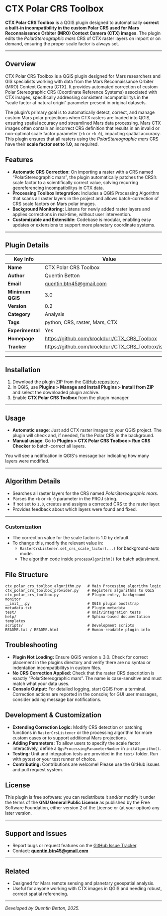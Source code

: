 # CTX Polar CRS Toolbox

**CTX Polar CRS Toolbox** is a QGIS plugin designed to automatically **correct a built-in incompatibility in the custom Polar CRS used for Mars Reconnaissance Orbiter (MRO) Context Camera (CTX) images**. The plugin edits the *PolarStereographic mars* CRS of CTX raster layers on import or on demand, ensuring the proper scale factor is always set.

---

## Overview

CTX Polar CRS Toolbox is a QGIS plugin designed for Mars researchers and GIS specialists working with data from the Mars Reconnaissance Orbiter (MRO) Context Camera (CTX). It provides automated correction of custom Polar Stereographic CRS (Coordinate Reference Systems) associated with CTX images, specifically addressing consistent incompatibilitys in the “scale factor at natural origin” parameter present in original datasets.

The plugin’s primary goal is to automatically detect, correct, and manage custom Mars polar projections when CTX rasters are loaded into QGIS, ensuring spatial accuracy and streamlined Mars data processing. Mars CTX images often contain an incorrect CRS definition that results in an invalid or non-optimal scale factor parameter (`+k` or `+k_0`), impacting spatial accuracy. This plugin ensures that all rasters using the *PolarStereographic mars* CRS have their **scale factor set to 1.0**, as required.

## Features

- **Automatic CRS Correction:**
On importing a raster with a CRS named “PolarStereographic mars”, the plugin automatically patches the CRS’s scale factor to a scientifically correct value, solving recurring georeferencing incompatibilitys in CTX data.
- **Processing Toolbox Integration:**
Includes a QGIS Processing Algorithm that scans all raster layers in the project and allows batch-correction of CRS scale factors on Mars polar images.
- **Background Monitoring:**
Listens for newly added raster layers and applies corrections in real-time, without user intervention.
- **Customizable and Extensible:**
Codebase is modular, enabling easy updates or extensions to support more planetary coordinate systems.

---

## Plugin Details

| Key Info          | Value                                                                 |
|-------------------|-----------------------------------------------------------------------|
| **Name**          | CTX Polar CRS Toolbox                                                 |
| **Author**        | Quentin Betton                                                        |
| **Email**         | quentin.btn45@gmail.com                                               |
| **Minimum QGIS**  | 3.0                                                                   |
| **Version**       | 0.2                                                                   |
| **Category**      | Analysis                                                              |
| **Tags**          | python, CRS, raster, Mars, CTX                                        |
| **Experimental**  | Yes                                                                   |
| **Homepage**      | https://github.com/krockdurr/CTX_CRS_Toolbox                          |
| **Tracker**       | https://github.com/krockdurr/CTX_CRS_Toolbox/issues                   |

---

## Installation

1. Download the plugin ZIP from the [GitHub repository](https://github.com/krockdurr/CTX_CRS_Toolbox).
2. In QGIS, use **Plugins > Manage and Install Plugins > Install from ZIP** and select the downloaded plugin archive.
3. Enable **CTX Polar CRS Toolbox** from the plugin manager.

---

## Usage

- **Automatic usage**: Just add CTX raster images to your QGIS project. The plugin will check and, if needed, fix the Polar CRS in the background.
- **Manual usage**: Go to **Plugins > CTX Polar CRS Toolbox > Run CRS Checker** to batch-correct all layers.

You will see a notification in QGIS's message bar indicating how many layers were modified.

---

## Algorithm Details

- Searches all raster layers for the CRS named *PolarStereographic mars*.
- Parses the `+k` or `+k_0` parameter in the PROJ string.
- If not set to `1.0`, creates and assigns a corrected CRS to the raster layer.
- Provides feedback about which layers were found and fixed.

---

### Customization

- The correction value for the scale factor is 1.0 by default.
- To change this, modify the relevant value in:
    - `RasterCrsListener.set_crs_scale_factor(...)` for background-auto mode.
    - The algorithm code inside `processAlgorithm()` for batch adjustment.


## File Structure

```plaintext
ctx_polar_crs_toolbox_algorithm.py   # Main Processing algorithm logic
ctx_polar_crs_toolbox_provider.py    # Registers algorithms to QGIS
ctx_polar_crs_toolbox.py             # Plugin entry, background monitor
__init__.py                          # QGIS plugin bootstrap
metadata.txt                         # Plugin metadata
test/                                # Unit/integration tests
help/                                # Sphinx-based documentation templates
scripts/                             # Development scripts
README.txt / README.html             # Human-readable plugin info
```


## Troubleshooting

- **Plugin Not Loading:**
Ensure QGIS version ≥ 3.0. Check for correct placement in the plugins directory and verify there are no syntax or indentation incompatibilitys in custom files.
- **No CRS Correction Applied:**
Check that the raster CRS description is exactly “PolarStereographic mars”. The name is case-sensitive and must match what your data uses.
- **Console Output:**
For detailed logging, start QGIS from a terminal. Correction actions are reported in the console; for GUI user messages, consider adding message bar notifications.


## Development \& Customization

- **Extending Correction Logic:**
Modify CRS detection or patching functions in `RasterCrsListener` or the processing algorithm for more custom cases or to support additional Mars projections.
- **Adding Parameters:**
To allow users to specify the scale factor interactively, define a `QgsProcessingParameterNumber` in `initAlgorithm()`.
- **Testing:**
Unit and integration tests are provided in the `test/` folder. Run with pytest or your test runner of choice.
- **Contributing:**
Contributions are welcome! Please use the GitHub issues and pull request system.

## License

This plugin is free software: you can redistribute it and/or modify it under the terms of the **GNU General Public License** as published by the Free Software Foundation, either version 2 of the License or (at your option) any later version.

---

## Support and Issues

- Report bugs or request features on the [GitHub Issue Tracker](https://github.com/krockdurr/CTX_CRS_Toolbox/issues).
- Contact: **quentin.btn45@gmail.com**

---

## Related

- Designed for Mars remote sensing and planetary geospatial analysis.
- Useful for anyone working with CTX images in QGIS and needing robust, correct spatial referencing.

---

*Developed by Quentin Betton, 2025.*